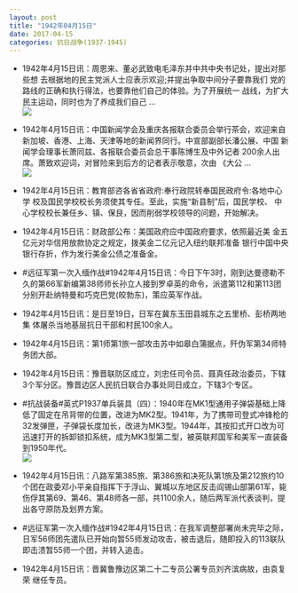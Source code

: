 ```yaml
---
layout: post
title: "1942年04月15日"
date: 2017-04-15
categories: 抗日战争(1937-1945)
---
```


<meta name="referrer" content="no-referrer" />

- 1942年4月15日讯：周恩来、董必武致电毛泽东并中共中央书记处，提出对那些想 去根据地的民主党派人士应表示欢迎;并提出争取中间分子要靠我们 党的路线的正确和执行得法，也要靠他们自己的体验。为了开展统一 战线，为扩大民主运动，同时也为了养成我们自己 ... <br/><img src="https://wx1.sinaimg.cn/large/aca367d8ly1fenpn61p49j20c8090wei.jpg" />

- 1942年4月15日讯：中国新闻学会及重庆各报联合委员会举行茶会，欢迎来自新加坡、香港、上海、天津等地的新闻界同行。中宣部副部长潘公展、中国 新闻学会理事长萧同兹、各报联合委员会总干事陈博生及中外记者 200余人出席。萧致欢迎词，对冒险来到后方的记者表示敬意，次由 《大公 ... <br/><img src="https://wx4.sinaimg.cn/large/aca367d8ly1fennwr8pllj20c8090t8r.jpg" />

- 1942年4月15日讯：教育部咨各省省政府:奉行政院转奉国民政府令:各地中心学 校及国民学校校长务须使其专任。至此，实施“新县制”后，国民学校、 中心学校校长兼任乡、镇、保艮，因而削弱学校领导的问题，开始解决。 

- 1942年4月15日讯：财政部公布：美国政府应中国政府要求，依照最近美 金五亿元对华信用放款协定之规定，拨美金二亿元记入纽约联邦准备 银行中国中央银行存折，作为发行美金公债之准备金。 

- #远征军第一次入缅作战#1942年4月15日讯：今日下午3时，刚到达曼德勒不久的第66军新编第38师师长孙立人接到罗卓英的命令，派遣第112和第113团分别开赴纳特曼和巧克巴党(皎勃东)，策应英军作战。 

- 1942年4月15日讯：是日至19日，日军在冀东玉田县城东之五里桥、彭桥两地集 体屠杀当地基层抗日干部和村民100余人。 

- 1942年4月15日讯：第1师第1旅一部攻击苏中如皋白蒲据点，歼伪军第34师特务团大部。 

- 1942年4月15日讯：豫晋联防区成立，刘忠任司令员、聂真任政治委员，下辖3个军分区。豫晋边区人民抗日联合办事处同日成立，下辖3个专区。 

- #抗战装备#英式P1937单兵装具（四）：1940年在MK1型通用子弹袋基础上降低了固定在吊背带的位置，改进为MK2型。1941年，为了携带司登式冲锋枪的32发弹匣，子弹袋长度加长，改进为MK3型。1944年，其按扣式开口改为可迅速打开的拆卸锁扣系统，成为MK3型第二型，被英联邦国军和美军一直装备到1950年代。 <br/><img src="https://wx1.sinaimg.cn/large/aca367d8ly1fen4uc2qr4j20dr15t7cz.jpg" />

- 1942年4月15日讯：八路军第385旅、第386旅和决死队第1旅及第212旅约10个团在政委邓小平亲自指挥下于浮山、翼城以东地区反击阎锡山部第61军，毙伤俘其第69、第46、第48师各一部，共1100余人，随后两军派代表谈判，提出各守原防及划界方案。 

- #远征军第一次入缅作战#1942年4月15日讯：在我军调整部署尚未完毕之际，日军56师团先遣队已开始向暂55师发动攻击，被击退后，随即投入的113联队即击溃暂55师一个团，并转入追击。 

- 1942年4月15日讯：晋冀鲁豫边区第二十二专员公署专员刘齐滨病故，由袁复荣 继任专员。 

